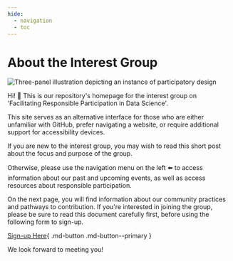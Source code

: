 ```yaml
---
hide:
  - navigation
  - toc
---
```


# About the Interest Group

![Three-panel illustration depicting an instance of participatory design](/img/participatory-design.png)

Hi! 👋 This is our repository's homepage for the interest group on 'Facilitating Responsible Participation in Data Science'.

This site serves as an alternative interface for those who are either unfamiliar with GitHub, prefer navigating a website, or require additional support for accessibility devices.

If you are new to the interest group, you may wish to read this short post about the focus and purpose of the group.

Otherwise, please use the navigation menu on the left ⬅️ to access information about our past and upcoming events, as well as access resources about responsible participation.

On the next page, you will find information about our community practices and pathways to contribution. If you're interested in joining the group, please be sure to read this document carefully first, before using the following form to sign-up.

[Sign-up Here](https://forms.office.com/Pages/ResponsePage.aspx?id=p_SVQ1XklU-Knx-672OE-fR6PcyyBV1JuragBENwKPJUM0gwRTBPTjYxT0VMS0xZTk1XWE83QUQ5TyQlQCN0PWcu){ .md-button .md-button--primary }

We look forward to meeting you!
